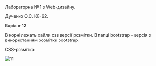 Лабораторна № 1 з Web-дизайну.

Дученко О.С. КВ-62.

Варіант 12

В корні лежать файли css версії розмітки. В папці bootstrap - версія з використанням розмітки bootstrap.

CSS-розмітка:

![11](./11.JPG)
